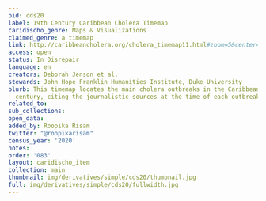 ```yaml
---
pid: cds20
label: 19th Century Caribbean Cholera Timemap
caridischo_genre: Maps & Visualizations
claimed_genre: a timemap
link: http://caribbeancholera.org/cholera_timemap11.html#zoom=5&center=20.13847031245115,-74.3994140625&date=1853-05-01
access: open
status: In Disrepair
language: en
creators: Deborah Jenson et al.
stewards: John Hope Franklin Humanities Institute, Duke University
blurb: This timemap locates the main cholera outbreaks in the Caribbean in the 19th
  century, citing the journalistic sources at the time of each outbreak.
related_to:
sub_collections:
open_data:
added_by: Roopika Risam
twitter: "@roopikarisam"
census_year: '2020'
notes:
order: '083'
layout: caridischo_item
collection: main
thumbnail: img/derivatives/simple/cds20/thumbnail.jpg
full: img/derivatives/simple/cds20/fullwidth.jpg
---
```

